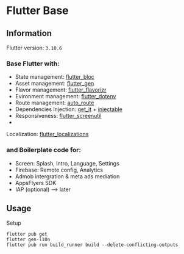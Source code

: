 # Flutter Base

## Information

Flutter version: `3.10.6`

### Base Flutter with:

- State management: [flutter_bloc](https://pub.dev/packages/flutter_bloc)
- Asset management: [flutter_gen](https://pub.dev/packages/flutter_gen)
- Flavor management: [flutter_flavorizr](https://pub.dev/packages/flutter_flavorizr)
- Evironment management: [flutter_dotenv](https://pub.dev/packages/flutter_dotenv)
- Route management: [auto_route](https://pub.dev/packages/auto_route)
- Dependencies
  Injection: [get_it](https://pub.dev/packages/get_it) + [injectable](https://pub.dev/packages/injectable)
- Responsiveness: [flutter_screenutil](https://pub.dev/packages/flutter_screenutil)
-
Localization: [flutter_localizations](https://docs.flutter.dev/ui/accessibility-and-localization/internationalization)

### and Boilerplate code for:

- Screen: Splash, Intro, Language, Settings
- Firebase: Remote config, Analytics
- Admob intergration & meta ads mediation
- AppsFlyers SDK
- IAP (optional) --> later

## Usage

Setup

```console
flutter pub get
flutter gen-l10n
flutter pub run build_runner build --delete-conflicting-outputs
```